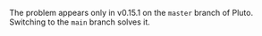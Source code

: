 The problem appears only in v0.15.1 on the `master` branch of Pluto. Switching to the `main` branch solves it.
